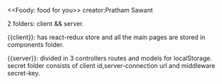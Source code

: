 <<Foody: food for you>>
creator:Pratham Sawant

2 folders: client && server.

{{client}}: has react-redux store and all the main pages are stored in components folder.

{{server}}: divided in 3 controllers routes and models for localStorage.
secret folder consists of client id,server-connection url and middleware secret-key.

<!---->
